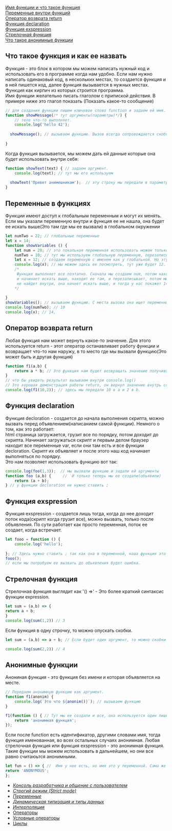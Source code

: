 [Имя функции и что такое функция](#functions)<br>
[Переменные внутри функций](#variables)<br>
[Оператор возврата return](#return)<br>
[Функция declaration](#decloration)<br>
[Функция exspression](#exspression)<br>
[Стрелочная функция](#arr)<br>
[Что такое анонимные функции](#anonim)<br>

## <a name='functions'> Что такое функция и как ее назвать </a> ##
Функция - это блок в котором мы можем написать нужный код и использовать его в программе когда нам удобно. Если нам нужно написать одинаковый код, в нескольких местах,
то создается функция и в ней пишется код, далее функция вызывается в нужных местах. Функция как кирпич из которых строится программа.<br>
Имя функции желательно писать глаголом с припиской действия. В примере ниже это глагол показать (Показать какое-то сообщение)
```JavaScript
// для создания функции пишем ключевое слово function и задаем ей имя. Далее открываем сокби(аргументы) и {блок кода}
function showMessage(/* тут аргументы(параметры)*/) { 
    // тело что-то выполняет.
    console.log('hello 42');
  
  showMessage(); // вызываем функцию. Вызов всегда сопровождается скобками.
  
}
```
Когда функция вызывается, мы можем дать ей  данные которые она будет использовать внутри себя:
```javaScript
function showText(text) { // задаем аргумент.
    console.log(text); // тут мы его используем
    
  showText('Привет анимешникам');  // эту строку мы передали в параметр(аргумент) text. Аргументов передать можно сколько угодно, через запятую.
}
```
## <a name='variables'> Переменные в функциях </a> ##
Функции имеют доступ к глобальным переменным и могут их менять. Если мы указали переменную внутри и функция ее не нашла, она будет ее искать выше(Это там где мы ее вызвали) в глобальном окружении
```javaScript
let numTwo = 22; // глобальные переменные
let x = 14; 
function showVariables () {
    let num = 20; // это локальная переменная использовать можем только внутри функции
    numTwo = 10; // тут мы используем глобальную переменную, перезаписываем ее.
    let x = 12; // создаем переменную с именем как у глобальной. Но эту не видно! она локальная в функции.
    console.log(x); // мы можем здесь ее посмотреть, тут уже будет 12. Но если мы удалим переменную x в функции, то функция будет искать такую переменную выше, и выдаст нам 14
    /* 
     Функция выполняет все поэтапно. Сначала мы создаем num, потом находим numTwo и функция начинает ее искать внутри, она не находит 
     и начинает искать выше, находит ее там, и перезаписывает, потом мы создаем x и обращаемся к ней в console.log, и вот если x она
     не найдет внутри, она начнет искать выше, и тогда у нас покажет 14.
    */ 
   
}
showVariables(); // вызываем функцию. С места вызова она ищет переменные над собой.
console.log(numTwo); // 10
console.log(x); // 14, 
```
## <a name='return'> Оператор возврата return </a> ##
Любая функция нам может вернуть какое-то значение.
Для этого используется return - этот оператор останавливает работу функции и возвращает что-то нам наружу, в то место где мы вызвали функцию(Это может быть и другая функция)
```javaScript
function f1(a,b) { 
    return a * b; // Это функция нам будет возвращать значение получившееся в результате a * b
}
// что бы увидеть результат вызываем внутри console.log()
// Это хорошая демонстрация работы return, он вернул значение внутрь console.log(), так как в нем мы вызвали нашу функцию
console.log(f1(10,2)); // здесь мы передали 10 в a и 2 в b.
```
                                             

## <a name='decloration'> Функция declaration </a> ##
Функция decloration - создается до начала выполнения скрипта, можно вызвать перед объявлением(написанием самой функции). Немного о том, как это работает:<br>
html страница загружается, грузит все по порядку, потом доходит до скрипта. Начинает загружаться скрипт и первым делом браузер находит все переменные var, если они там есть и все функции decloration. Скрипт их объявляет и после этого наш код начинает выполняться по порядку.<br>
Это нам позволяет использовать функцию вот так:
```javaScript
console.log(foo(1,3));  // мы вызвали функцию и задали ей аргументы
function foo (a,b) {     //  И только теперь мы ее создали(объявили)   
    return (a + b);
} // у функции decloration не нужно ставить ;
```

## <a name='exspression'> Функция exspression </a> ##
Функция exspression - создается лишь тогда, когда до нее доходит поток кода(скрипт когда грузит все), можно вызвать, только после объявления. По сути работает как просто переменная, поток ее создает, когда встречает.
```javaScript
let fooo = function () {
    console.log('hello');
    
}; // Здесь нужно ставить ; так как она в переменной, наша функция это внутреннее состояние нашей переменной.
fooo();
// если мы попробуем ее вызвать до объявления будет ошибка.
```


## <a name='arr'> Стрелочная функция </a> ##
Стрелочная функция выглядит как '() =>' - Это более краткий синтаксис функции expression.<br>
```javaScript
let sum = (a,b) => {
return a + b;
}
console.log(sum(1,2)) // 3
```
Если функция в одну строчку, то можно опускать скобки.
```javaScript
let sum = (a,b) => a + b; // Если будет один аргумент, то можно скобки убрать. a => a + b;

console.log(sum(2,2)) // 4
```

## <a name='anonim'> Анонимные функции </a> ##
Анониная функция - это функция без имени и которая объявляется на месте.
```javaScript
// Передаем анонимную функцию как аргумент.
function f1(anonim) {
    console.log(`Это что ${anonim()}`); // вызываем функцию
}

f1(function () { // Тут мы ее создали и все, она используется один лишь раз. У нее нет идентификатора для дальнейшего использования
    return 'анонимная функция';
});
```
Если после function есть идентификатор, другими словами имя, тогда функция именованная, во всех остальных случаях анонимная.
Любая стрелочная функция или функция exspression - это анонимная функция. Такие функции мы можем использовать в дальнейшем, но они все равно считаюьтся анонимными.
```javaScript
let fun = () => { //  Имя у нее есть, но имя это у переменной. Сама же фукнция без имени.
return 'ANONYMOUS';
};
```
- [*Консоль разработчика и общение с пользователем*](https://github.com/Aquariids/MyJS/blob/main/app/Programming/Basic%20js/Browser%20Methods%20and%20console.md 'Консоль разработчика и общение с пользователем')<br>
- [*Строгий режим (Strict mode)*](https://github.com/Aquariids/MyJS/blob/main/app/Programming/Basic%20js/use%20strict.md 'Строгий режим в js')<br>
- [*Переменные*](https://github.com/Aquariids/MyJS/blob/main/app/Programming/Basic%20js/Variables.md 'переменные')<br>
- [*Динамическая типизация и типы данных*](https://github.com/Aquariids/MyJS/blob/main/app/Programming/Basic%20js/Data%20types%20and%20dynamic%20typing.md 'Типы данных')<br>
- [*Интерполяция*](https://github.com/Aquariids/MyJS/blob/main/app/Programming/Basic%20js/Interpolation.md 'Интерполяция')<br>
- [Операторы](https://github.com/Aquariids/MyJS/blob/main/app/Programming/Basic%20js/Operators.md 'Операторы')<br>
- [Условные операторы](https://github.com/Aquariids/MyJS/blob/main/app/Programming/Basic%20js/if%20and%20switch.md 'Условные операторы')<br>
- [Циклы](https://github.com/Aquariids/MyJS/blob/main/app/Programming/Basic%20js/While%20and%20for.md 'Циклы')<br>
